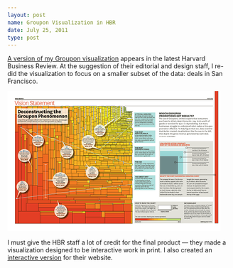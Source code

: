 ```yaml
---
layout: post
name: Groupon Visualization in HBR
date: July 25, 2011
type: post
---
```

[A version of my Groupon visualization](http://hbr.org/2011/07/vision-statement-deconstructing-the-groupon-phenomenon/ar/1) appears in the latest Harvard Business Review. At the suggestion of their editorial and design staff, I re-did the visualization to focus on a smaller subset of the data: deals in San Francisco.

![Groupon spread from HBR](groupon_small.png)

I must give the HBR staff a lot of credit for the final product — they made a visualization designed to be interactive work in print. I also created an [interactive version](http://hbr.org/tablet/0711/vision-statement) for their website.

